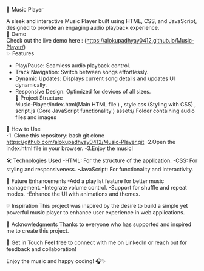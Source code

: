 🎵 Music Player  

A sleek and interactive Music Player built using HTML, CSS, and JavaScript, designed to provide an engaging audio playback experience.  
🔗 Demo  
Check out the live demo here : (https://alokupadhyay0412.github.io/Music-Player/)  
✨ Features  
- Play/Pause: Seamless audio playback control.  
- Track Navigation: Switch between songs effortlessly.  
- Dynamic Updates: Displays current song details and updates UI dynamically.  
- Responsive Design: Optimized for devices of all sizes.  
📂 Project Structure  
Music-Player/index.html(Main HTML file ) , style.css (Styling with CSS) , script.js (Core JavaScript functionality ) assets/ Folder containing audio files and images

🚀 How to Use  
-1. Clone this repository:  bash
   git clone https://github.com/alokupadhyay0412/Music-Player.git
-2.Open the index.html file in your browser.
-3.Enjoy the music!

🛠️ Technologies Used
-HTML: For the structure of the application.
-CSS: For styling and responsiveness.
-JavaScript: For functionality and interactivity.

🌟 Future Enhancements
-Add a playlist feature for better music management.
-Integrate volume control.
-Support for shuffle and repeat modes.
-Enhance the UI with animations and themes.

💡 Inspiration
This project was inspired by the desire to build a simple yet powerful music player to enhance user experience in web applications.

🖤 Acknowledgments
Thanks to everyone who has supported and inspired me to create this project.

📧 Get in Touch
Feel free to connect with me on LinkedIn or reach out for feedback and collaboration!

Enjoy the music and happy coding! 🎧✨
